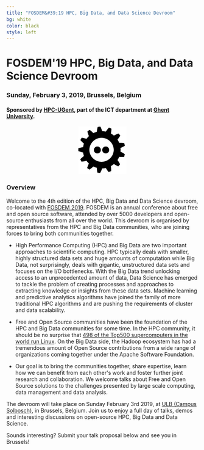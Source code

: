 ```yaml
---
title: "FOSDEM&#39;19 HPC, Big Data, and Data Science Devroom"
bg: white
color: black
style: left
---
```


# FOSDEM&#39;19 HPC, Big Data, and Data Science Devroom

<div style="text-align:center;">
  <span class="fa-stack subtlecircle" style="font-size:64px; background:rgba(0,128,0,0.1)">
    <i class="fa fa-circle fa-stack-2x text-white"></i>
    <i class="fa fa-server fa-stack-1x text-green"></i>
  </span>
</div>

### Sunday, February 3, 2019, Brussels, Belgium

#### Sponsored by [HPC-UGent](https://ugent.be/hpc), part of the ICT department at [Ghent University](https://www.ugent.be/en).

<div style="text-align:center;">
  <a href="https://fosdem.org/2019"><img src="img/fosdem-logo.png"/></a>
</div>


### Overview

Welcome to the 4th edition of the HPC, Big Data and Data Science devroom,
co-located with [FOSDEM 2019](https://fosdem.org/2019/). FOSDEM is an annual
conference about free and open source software, attended by over 5000
developers and open-source enthusiasts from all over the world. This devroom
is organised by representatives from the HPC and Big Data communities,
who are joining forces to bring both communities together.

- High Performance Computing (HPC) and Big Data are two important approaches to scientific computing.
  HPC typically deals with smaller, highly structured data sets and huge amounts of computation while
  Big Data, not surprisingly, deals with gigantic, unstructured data sets and focuses on the I/O
  bottlenecks. With the Big Data trend unlocking access to an unprecedented amount of data, Data
  Science has emerged to tackle the problem of creating processes and approaches to extracting
  knowledge or insights from these data sets. Machine learning and predictive analytics algorithms
  have joined the family of more traditional HPC algorithms and are pushing the requirements of
  cluster and data scalability.

- Free and Open Source communities have been the foundation of the HPC and Big Data communities
  for some time. In the HPC community, it should be no surprise that
  [498 of the Top500 supercomputers in the world run Linux](http://www.top500.org/statistics/details/osfam/1).
  On the Big Data side, the Hadoop ecosystem has had a tremendous amount of Open Source contributions
  from a wide range of organizations coming together under the Apache Software Foundation.

- Our goal is to bring the communities together, share expertise, learn how we can benefit from each
  other's work and foster further joint research and collaboration. We welcome talks about Free and Open Source
  solutions to the challenges presented by large scale computing, data management and data analysis.

The devroom will take place on Sunday February 3rd 2019, at
[ULB (Campus Solbosch)](https://www.openstreetmap.org/node/1632534522), in Brussels, Belgium. Join us to
enjoy a full day of talks, demos and interesting discussions on open-source HPC, Big Data and Data Science.

Sounds interesting? Submit your talk proposal below and see you in Brussels!

